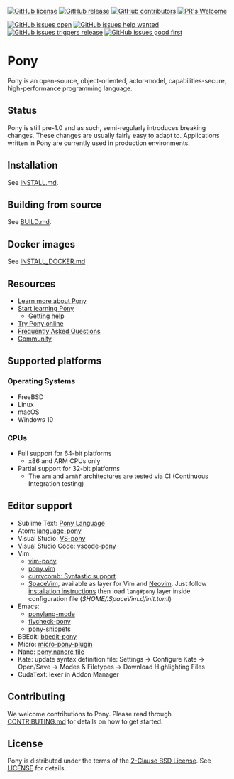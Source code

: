 [![GitHub license](https://img.shields.io/github/license/ponylang/ponyc?color=2f4f4f)](https://github.com/ponylang/ponyc/blob/master/LICENSE)
[![GitHub release](https://img.shields.io/github/v/release/ponylang/ponyc)](https://github.com/ponylang/ponyc/releases)
[![GitHub contributors](https://img.shields.io/github/contributors/ponylang/ponyc)](https://github.com/ponylang/ponyc/graphs/contributors)
[![PR's Welcome](https://img.shields.io/badge/PRs-welcome-brightgreen.svg?style=flat)](https://github.com/ponylang/ponyc/pull/new)

[![GitHub issues open](https://img.shields.io/github/issues/ponylang/ponyc)](https://github.com/ponylang/ponyc/issues?q=is%3Aissue+label%3A%22help+wanted%22+is%3Aopen)
[![GitHub issues help wanted](https://img.shields.io/github/labels/ponylang/ponyc/help%20wanted)](https://github.com/ponylang/ponyc/issues?q=is%3Aissue+is%3Aopen+label%3A%22help+wanted%22)
[![GitHub issues triggers release](https://img.shields.io/github/issues/ponylang/ponyc/triggers%20release?color=008b8b)](https://github.com/ponylang/ponyc/issues?q=is%3Aissue+is%3Aopen+label%3A%22triggers+release%22)
[![GitHub issues good first](https://img.shields.io/github/issues/ponylang/ponyc/good%20first%20issue?color=228b22)](https://github.com/ponylang/ponyc/issues?q=is%3Aissue+is%3Aopen+label%3A%22good+first+issue%22)

# Pony

Pony is an open-source, object-oriented, actor-model, capabilities-secure, high-performance programming language.

## Status

Pony is still pre-1.0 and as such, semi-regularly introduces breaking changes. These changes are usually fairly easy to adapt to. Applications written in Pony are currently used in production environments.

## Installation

See [INSTALL.md](INSTALL.md).

## Building from source

See [BUILD.md](BUILD.md).

## Docker images

See [INSTALL_DOCKER.md](INSTALL_DOCKER.md)

## Resources

- [Learn more about Pony](https://www.ponylang.io/discover/)
- [Start learning Pony](https://www.ponylang.io/learn/)
  - [Getting help](https://www.ponylang.io/learn/#getting-help)
- [Try Pony online](https://playground.ponylang.io)
- [Frequently Asked Questions](https://www.ponylang.io/faq/)
- [Community](https://www.ponylang.io/community/)

## Supported platforms

### Operating Systems

- FreeBSD
- Linux
- macOS
- Windows 10

### CPUs

- Full support for 64-bit platforms
  - x86 and ARM CPUs only
- Partial support for 32-bit platforms
  - The `arm` and `armhf` architectures are tested via CI (Continuous
    Integration testing)

## Editor support

* Sublime Text: [Pony Language](https://packagecontrol.io/packages/Pony%20Language)
* Atom: [language-pony](https://atom.io/packages/language-pony)
* Visual Studio: [VS-pony](https://github.com/ponylang/VS-pony)
* Visual Studio Code: [vscode-pony](https://marketplace.visualstudio.com/items?itemName=npruehs.pony)
* Vim:
    - [vim-pony](https://github.com/jakwings/vim-pony)
    - [pony.vim](https://github.com/dleonard0/pony-vim-syntax)
    - [currycomb: Syntastic support](https://github.com/killerswan/pony-currycomb.vim)
    - [SpaceVim](http://spacevim.org), available as layer for Vim and [Neovim](https://neovim.io). Just follow [installation instructions](https://github.com/SpaceVim/SpaceVim) then load `lang#pony` layer inside configuration file (*$HOME/.SpaceVim.d/init.toml*)
* Emacs:
    - [ponylang-mode](https://github.com/ponylang/ponylang-mode)
    - [flycheck-pony](https://github.com/ponylang/flycheck-pony)
    - [pony-snippets](https://github.com/ponylang/pony-snippets)
* BBEdit: [bbedit-pony](https://github.com/TheMue/bbedit-pony)
* Micro: [micro-pony-plugin](https://github.com/Theodus/micro-pony-plugin)
* Nano: [pony.nanorc file](https://github.com/serialhex/nano-highlight/blob/master/pony.nanorc)
* Kate: update syntax definition file: Settings -> Configure Kate -> Open/Save -> Modes & Filetypes -> Download Highlighting Files
* CudaText: lexer in Addon Manager

## Contributing

We welcome contributions to Pony. Please read through [CONTRIBUTING.md](CONTRIBUTING.md) for details on how to get started.

## License

Pony is distributed under the terms of the [2-Clause BSD License](https://opensource.org/licenses/BSD-2-Clause). See [LICENSE](LICENSE) for details.

